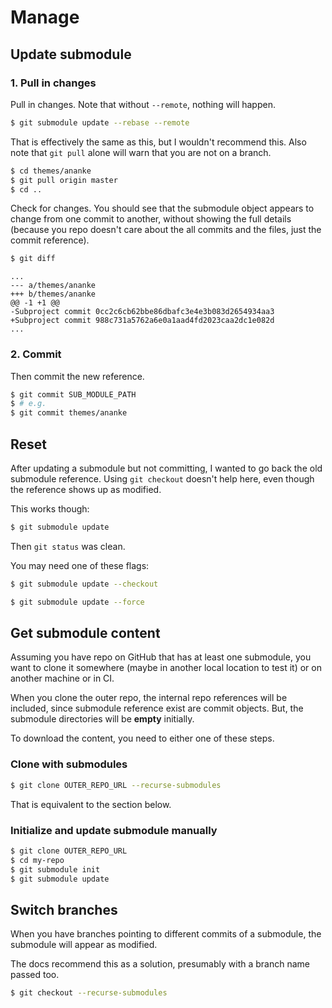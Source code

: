 # Manage




## Update submodule

### 1. Pull in changes

Pull in changes. Note that without `--remote`, nothing will happen.

```sh
$ git submodule update --rebase --remote
```


That is effectively the same as this, but I wouldn't recommend this. Also note that `git pull` alone will warn that you are not on a branch.

```sh
$ cd themes/ananke
$ git pull origin master
$ cd ..
```

Check for changes. You should see that the submodule object appears to change from one commit to another, without showing the full details (because you repo doesn't care about the all commits and the files, just the commit reference).

```sh
$ git diff
```
```
...
--- a/themes/ananke
+++ b/themes/ananke
@@ -1 +1 @@
-Subproject commit 0cc2c6cb62bbe86dbafc3e4e3b083d2654934aa3
+Subproject commit 988c731a5762a6e0a1aad4fd2023caa2dc1e082d
...
```

### 2. Commit

Then commit the new reference.

```sh
$ git commit SUB_MODULE_PATH
$ # e.g.
$ git commit themes/ananke
```


## Reset

After updating a submodule but not committing, I wanted to go back the old submodule reference. Using `git checkout` doesn't help here, even though the reference shows up as modified.

This works though:

```sh
$ git submodule update
```

Then `git status` was clean.

You may need one of these flags:

```sh
$ git submodule update --checkout
```

```sh
$ git submodule update --force
```


## Get submodule content

Assuming you have repo on GitHub that has at least one submodule, you want to clone it somewhere (maybe in another local location to test it) or on another machine or in CI.

When you clone the outer repo, the internal repo references will be included, since submodule reference exist are commit objects. But, the submodule directories will be **empty** initially.

To download the content, you need to either one of these steps.

### Clone with submodules

```sh
$ git clone OUTER_REPO_URL --recurse-submodules
```

That is equivalent to the section below.

### Initialize and update submodule manually

```sh
$ git clone OUTER_REPO_URL
$ cd my-repo
$ git submodule init
$ git submodule update
```

## Switch branches

When you have branches pointing to different commits of a submodule, the submodule will appear as modified.

The docs recommend this as a solution, presumably with a branch name passed too.

```sh
$ git checkout --recurse-submodules
```
